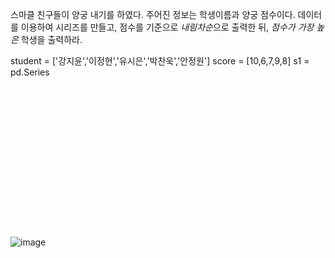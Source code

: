 
스마클 친구들이 양궁 내기를 하였다. 주어진 정보는 학생이름과 양궁 점수이다.
데이터를 이용하여 시리즈를 만들고, 점수를 기준으로 *내림차순*으로 출력한 뒤, *점수가 가장 높은* 학생을 출력하라. 
<br>

student = ['강지윤','이정현','유시은','박찬욱','안정원']
score = [10,6,7,9,8]
s1 = pd.Series 
<br><br><br><br><br><br><br><br><br><br><br><br><br><br><br><br>
![image](https://github.com/user-attachments/assets/308666fc-9736-4174-952a-2b210c46350b)
